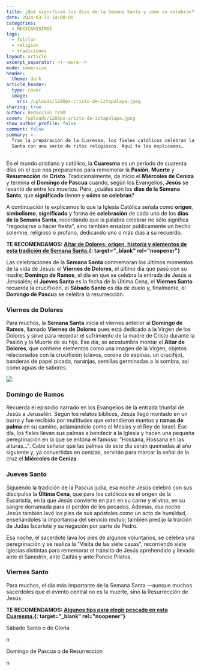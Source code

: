 ```yaml
---
title: ¿Qué significan los días de la Semana Santa y cómo se celebran?
date: 2024-03-21 14:00:00
categories:
  - MEXICANISIMOS
tags:
  - folclor
  - religion
  - tradiciones
layout: article
excerpt_separator: <!--more-->
mode: immersive
header:
  theme: dark
article_header:
  type: cover
  image:
    src: /uploads/1280px-cristo-de-iztapalapa.jpeg
sharing: true
author: Redacción TYSM
cover: /uploads/1280px-cristo-de-iztapalapa.jpeg
show_author_profile: false
comment: false
summary: >-
  Tras la preparación de la Cuaresma, los fieles católicos celebran la la Semana
  Santa con una serie de ritos religiosos. Aquí te los explicamos…
---
```

En el mundo cristiano y católico, la **Cuaresma** es un periodo de cuarenta días en el que nos preparamos para rememorar la **Pasión**, **Muerte** y **Resurrección** de **Cristo**. Tradicionalmente, da inicio el **Miércoles de Ceniza** y termina el **Domingo de Pascua** cuando, según los Evangelios, **Jesús** se levantó de entre los muertos. Pero, ¿cuáles son los **días de la Semana Santa**, que **significado** tienen y **cómo se celebran**?

A continuación te explicamos lo que la Iglesia Católica señala como **origen**, **simbolismo**, **significado** y forma de **celebración** de cada uno de los **días de la Semana Santa**, recordando que la palabra celebrar no sólo significa "regociajrse o hacer fiesta", sino también ensalzar públicamente un hecho solemne, religioso o profano, dedicando uno o más días a su recuerdo.

**TE RECOMENDAMOS:&nbsp;[Altar de Dolores: origen, historia y elementos de esta tradición de Semana Santa.](https://blog.tonoysumariachi.com/mexicanisimos/2023/03/29/altar-de-dolores-una-tradicion-previa-a-la-semana-santa.html){: target="_blank" rel="noopener"}**

Las celebraciones de la **Semana Santa** conmemoran los últimos momentos de la vida de Jesús: el **Viernes de Dolores**, el último día que pasó con su madre; **Domingo de Ramos**, el día en que se celebra la entrada de Jesús a Jerusalén; el **Jueves Santo** es la fecha de la Última Cena, el **Viernes Santo** recuerda la crucifixión, el **Sábado Santo** es día de duelo y, finalmente, el **Domingo de Pascu**a se celebra la resurrección.

### Viernes de Dolores

Para muchos, la **Semana Santa** inicia el viernes anterior al **Domingo de Ramos**, llamado **Viernes de Dolores** pues está dedicado a la Virgen de los Dolores y sirve para recordar el sufrimiento de la madre de Cristo durante la Pasión y la Muerte de su hijo. Ese día, se acostumbra montar el **Altar de Dolores**, que contiene elementos como una imagen de la Virgen, objetos relacionados con la crucifixión (clavos, corona de espinas, un crucifijo), banderas de papel picado, naranjas, semillas germinadas a la sombra, así como aguas de sabores.

![](https://upload.wikimedia.org/wikipedia/commons/thumb/6/6b/Altar_de_Dolores_en_Actopan%2C_Hidalgo%2C_M%C3%A9xico_%282017%29_04.jpg/1024px-Altar_de_Dolores_en_Actopan%2C_Hidalgo%2C_M%C3%A9xico_%282017%29_04.jpg)

### Domingo de Ramos

Recuerda el episodio narrado en los Evangelios de la entrada triunfal de Jesús a Jerusalén. Según los relatos bíblicos, Jesús llegó montado en un burro y fue recibido por multitudes que extendieron mantos y **ramas de palma** en su camino, aclamándolo como el Mesías y el Rey de Israel. Ese día, los fieles llevan sus palmas a bendecir a la Iglesia y hacen una pequeña peregrinación en la que se entona el famoso: "Hossana, Hossana en las alturas…". Cabe señalar que las palmas de este día serán quemadas al año siguiente y, ya convertidas en cenizas, servirán para marcar la señal de la cruz el **Miércoles de Ceniza**.

### Jueves Santo

Siguiendo la tradición de la Pascua judía, esa noche Jesús celebró con sus discípulos la **Última Cena**, que para los católicos es el origen de la Eucaristía, en la que Jesús convierte en pan en su carne y el vino, en su sangre derramada para el perdón de los pecados. Además, esa noche Jesús también lavó los pies de sus apóstoles como un acto de humildad, enseñándoles la importancia del servicio mutuo; también predijo la traición de Judas Iscariote y su negación por parte de Pedro.

Esa noche, el sacerdote lava los pies de algunos voluntarios, se celebra una peregrinación y se realiza la "Visita de las siete casas", recorriendo siete iglesias distintas para rememorar el tránsito de Jesús aprehendido y llevado ante el Sanedrín, ante Caifás y ante Poncio Pilatos.

### Viernes Santo

Para muchos, el día más importante de la Semana Santa —aunque muchos sacerdotes que el evento central no es la muerte, sino la Resurrección de Jesús.&nbsp;

**TE RECOMENDAMOS: [Algunos tips para elegir pescado en esta Cuaresma.](https://blog.tonoysumariachi.com/gastronomia/2024/02/16/algunos-tips-para-elegir-pescado-durante-esta-cuaresma.html){: target="_blank" rel="noopener"}**

​​​​​Sábado Santo o de Gloria

n

Domingo de Pascua o de Resurrección

n